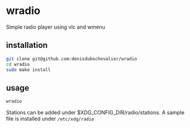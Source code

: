 # wradio
Simple radio player using vlc and wmenu

## installation

```bash
git clone git@github.com:denisdubochevalier/wradio
cd wradio
sudo make install
```

## usage

```bash
wradio
```

Stations can be added under $XDG_CONFIG_DIR/radio/stations. A sample file is installed under `/etc/xdg/radio`
